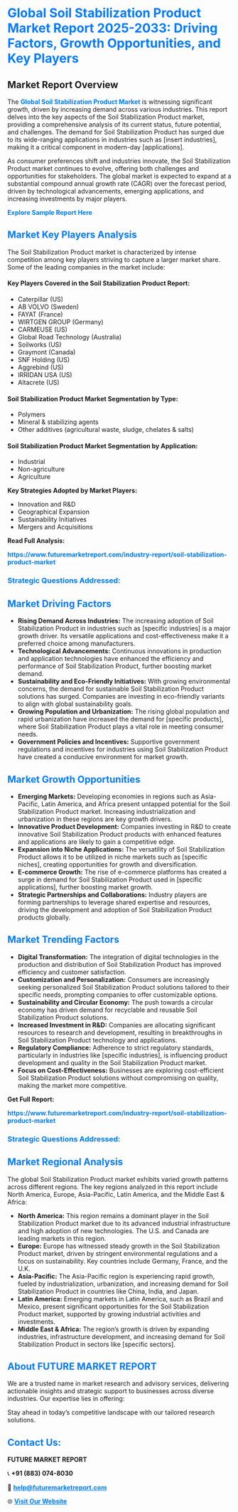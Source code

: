 <h1 style="color: #007BFF;">Global Soil Stabilization Product Market Report 2025-2033: Driving Factors, Growth Opportunities, and Key Players</h1>

<section id="overview">
<h2>Market Report Overview</h2>
<p>The <a href="https://www.futuremarketreport.com/industry-report/soil-stabilization-product-market" style="color: #007BFF; text-decoration: none;"><strong>Global Soil Stabilization Product Market</strong></a> is witnessing significant growth, driven by increasing demand across various industries. This report delves into the key aspects of the Soil Stabilization Product market, providing a comprehensive analysis of its current status, future potential, and challenges. The demand for Soil Stabilization Product has surged due to its wide-ranging applications in industries such as [insert industries], making it a critical component in modern-day [applications].</p>
<p>As consumer preferences shift and industries innovate, the Soil Stabilization Product market continues to evolve, offering both challenges and opportunities for stakeholders. The global market is expected to expand at a substantial compound annual growth rate (CAGR) over the forecast period, driven by technological advancements, emerging applications, and increasing investments by major players.</p>
</section>

<section id="overview">
<p><a href="https://www.futuremarketreport.com/request-sample/reportId=55598" style="color: #007BFF; text-decoration: none;"><strong>Explore Sample Report Here</strong></a></p>
</section>

<section id="key-players">
<h2 style="color: #007BFF;">Market Key Players Analysis</h2>
<p>The Soil Stabilization Product market is characterized by intense competition among key players striving to capture a larger market share. Some of the leading companies in the market include:</p>
<h4>Key Players Covered in the Soil Stabilization Product Report:</h4>
<ul><li>Caterpillar (US)</li><li>AB VOLVO (Sweden)</li><li>FAYAT (France)</li><li>WIRTGEN GROUP (Germany)</li><li>CARMEUSE (US)</li><li>Global Road Technology (Australia)</li><li>Soilworks (US)</li><li>Graymont (Canada)</li><li>SNF Holding (US)</li><li>Aggrebind (US)</li><li>IRRIDAN USA (US)</li><li>Altacrete (US)</li></ul>
<h4>Soil Stabilization Product Market Segmentation by Type:</h4>
<ul><li>Polymers</li><li>Mineral &amp; stabilizing agents</li><li>Other additives (agricultural waste, sludge, chelates &amp; salts)</li></ul>

<h4>Soil Stabilization Product Market Segmentation by Application:</h4>
<ul><li>Industrial</li><li>Non-agriculture</li><li>Agriculture</li></ul>
<p><strong>Key Strategies Adopted by Market Players:</strong></p>
<ul>
<li>Innovation and R&D</li>
<li>Geographical Expansion</li>
<li>Sustainability Initiatives</li>
<li>Mergers and Acquisitions</li>
</ul>
</section>

<section>
<p><strong>Read Full Analysis: </strong></p><a href="https://www.futuremarketreport.com/industry-report/soil-stabilization-product-market" style="color: #007BFF; text-decoration: none;"><strong>https://www.futuremarketreport.com/industry-report/soil-stabilization-product-market</strong></a>
<h3 style="color: #007BFF;">Strategic Questions Addressed:</h3>
</section>

<section id="driving-factors">
<h2 style="color: #007BFF;">Market Driving Factors</h2>
<ul>
<li><strong>Rising Demand Across Industries:</strong> The increasing adoption of Soil Stabilization Product in industries such as [specific industries] is a major growth driver. Its versatile applications and cost-effectiveness make it a preferred choice among manufacturers.</li>
<li><strong>Technological Advancements:</strong> Continuous innovations in production and application technologies have enhanced the efficiency and performance of Soil Stabilization Product, further boosting market demand.</li>
<li><strong>Sustainability and Eco-Friendly Initiatives:</strong> With growing environmental concerns, the demand for sustainable Soil Stabilization Product solutions has surged. Companies are investing in eco-friendly variants to align with global sustainability goals.</li>
<li><strong>Growing Population and Urbanization:</strong> The rising global population and rapid urbanization have increased the demand for [specific products], where Soil Stabilization Product plays a vital role in meeting consumer needs.</li>
<li><strong>Government Policies and Incentives:</strong> Supportive government regulations and incentives for industries using Soil Stabilization Product have created a conducive environment for market growth.</li>
</ul>
</section>

<section id="growth-opportunities">
<h2 style="color: #007BFF;">Market Growth Opportunities</h2>
<ul>
<li><strong>Emerging Markets:</strong> Developing economies in regions such as Asia-Pacific, Latin America, and Africa present untapped potential for the Soil Stabilization Product market. Increasing industrialization and urbanization in these regions are key growth drivers.</li>
<li><strong>Innovative Product Development:</strong> Companies investing in R&D to create innovative Soil Stabilization Product products with enhanced features and applications are likely to gain a competitive edge.</li>
<li><strong>Expansion into Niche Applications:</strong> The versatility of Soil Stabilization Product allows it to be utilized in niche markets such as [specific niches], creating opportunities for growth and diversification.</li>
<li><strong>E-commerce Growth:</strong> The rise of e-commerce platforms has created a surge in demand for Soil Stabilization Product used in [specific applications], further boosting market growth.</li>
<li><strong>Strategic Partnerships and Collaborations:</strong> Industry players are forming partnerships to leverage shared expertise and resources, driving the development and adoption of Soil Stabilization Product products globally.</li>
</ul>
</section>

<section id="trending-factors">
<h2 style="color: #007BFF;">Market Trending Factors</h2>
<ul>
<li><strong>Digital Transformation:</strong> The integration of digital technologies in the production and distribution of Soil Stabilization Product has improved efficiency and customer satisfaction.</li>
<li><strong>Customization and Personalization:</strong> Consumers are increasingly seeking personalized Soil Stabilization Product solutions tailored to their specific needs, prompting companies to offer customizable options.</li>
<li><strong>Sustainability and Circular Economy:</strong> The push towards a circular economy has driven demand for recyclable and reusable Soil Stabilization Product solutions.</li>
<li><strong>Increased Investment in R&D:</strong> Companies are allocating significant resources to research and development, resulting in breakthroughs in Soil Stabilization Product technology and applications.</li>
<li><strong>Regulatory Compliance:</strong> Adherence to strict regulatory standards, particularly in industries like [specific industries], is influencing product development and quality in the Soil Stabilization Product market.</li>
<li><strong>Focus on Cost-Effectiveness:</strong> Businesses are exploring cost-efficient Soil Stabilization Product solutions without compromising on quality, making the market more competitive.</li>
</ul>
</section>

<section>
<p><strong>Get Full Report: </strong></p><a href="https://www.futuremarketreport.com/industry-report/soil-stabilization-product-market" style="color: #007BFF; text-decoration: none;"><strong>https://www.futuremarketreport.com/industry-report/soil-stabilization-product-market</strong></a>
<h3 style="color: #007BFF;">Strategic Questions Addressed:</h3>
</section>


<section id="regional-analysis">
<h2 style="color: #007BFF;">Market Regional Analysis</h2>
<p>The global Soil Stabilization Product market exhibits varied growth patterns across different regions. The key regions analyzed in this report include North America, Europe, Asia-Pacific, Latin America, and the Middle East & Africa:</p>
<ul>
<li><strong>North America:</strong> This region remains a dominant player in the Soil Stabilization Product market due to its advanced industrial infrastructure and high adoption of new technologies. The U.S. and Canada are leading markets in this region.</li>
<li><strong>Europe:</strong> Europe has witnessed steady growth in the Soil Stabilization Product market, driven by stringent environmental regulations and a focus on sustainability. Key countries include Germany, France, and the U.K.</li>
<li><strong>Asia-Pacific:</strong> The Asia-Pacific region is experiencing rapid growth, fueled by industrialization, urbanization, and increasing demand for Soil Stabilization Product in countries like China, India, and Japan.</li>
<li><strong>Latin America:</strong> Emerging markets in Latin America, such as Brazil and Mexico, present significant opportunities for the Soil Stabilization Product market, supported by growing industrial activities and investments.</li>
<li><strong>Middle East & Africa:</strong> The region’s growth is driven by expanding industries, infrastructure development, and increasing demand for Soil Stabilization Product in sectors like [specific sectors].</li>
</ul>
</section>

<footer>
<h2 style="color: #007BFF;">About FUTURE MARKET REPORT</h2>
<p>We are a trusted name in market research and advisory services, delivering actionable insights and strategic support to businesses across diverse industries. Our expertise lies in offering:</p>

<p>Stay ahead in today’s competitive landscape with our tailored research solutions.</p>

<h2 style="color: #007BFF;">Contact Us:</h2>
<p><strong>FUTURE MARKET REPORT</strong></p>
<p>📞 <strong>+91 (883) 074-8030</strong></p>
<p>📧 <strong><a href="mailto:help@futuremarketreport.com" style="color: #007BFF;">help@futuremarketreport.com</a></strong></p>
<p>🌐 <strong><a href="https://www.futuremarketreport.com/" style="color: #007BFF;">Visit Our Website</a></strong></p>
</footer>